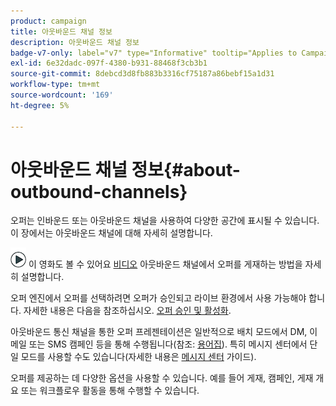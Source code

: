 ```yaml
---
product: campaign
title: 아웃바운드 채널 정보
description: 아웃바운드 채널 정보
badge-v7-only: label="v7" type="Informative" tooltip="Applies to Campaign Classic v7 only"
exl-id: 6e32dadc-097f-4380-b931-88468f3cb3b1
source-git-commit: 8debcd3d8fb883b3316cf75187a86bebf15a1d31
workflow-type: tm+mt
source-wordcount: '169'
ht-degree: 5%

---
```


# 아웃바운드 채널 정보{#about-outbound-channels}



오퍼는 인바운드 또는 아웃바운드 채널을 사용하여 다양한 공간에 표시될 수 있습니다. 이 장에서는 아웃바운드 채널에 대해 자세히 설명합니다.

![](assets/do-not-localize/how-to-video.png) 이 영화도 볼 수 있어요 [비디오](https://helpx.adobe.com/campaign/classic/how-to/deliver-an-offer-on-outbound-channel-in-acv6.html?playlist=/ccx/v1/collection/product/campaign/classic/segment/digital-marketers/explevel/intermediate/applaunch/get-started/collection.ccx.js&amp;ref=helpx.adobe.com) 아웃바운드 채널에서 오퍼를 게재하는 방법을 자세히 설명합니다.

오퍼 엔진에서 오퍼를 선택하려면 오퍼가 승인되고 라이브 환경에서 사용 가능해야 합니다. 자세한 내용은 다음을 참조하십시오. [오퍼 승인 및 활성화](../../interaction/using/approving-and-activating-an-offer.md).

아웃바운드 통신 채널을 통한 오퍼 프레젠테이션은 일반적으로 배치 모드에서 DM, 이메일 또는 SMS 캠페인 등을 통해 수행됩니다(참조: [용어집](../../interaction/using/i-glossary.md)). 특히 메시지 센터에서 단일 모드를 사용할 수도 있습니다(자세한 내용은 [메시지 센터](../../message-center/using/about-transactional-messaging.md) 가이드).

오퍼를 제공하는 데 다양한 옵션을 사용할 수 있습니다. 예를 들어 게재, 캠페인, 게재 개요 또는 워크플로우 활동을 통해 수행할 수 있습니다.
